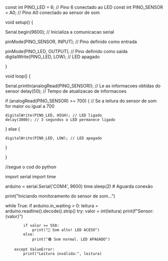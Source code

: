 

const int PINO_LED = 6; // Pino 6 conectado ao LED
const int PINO_SENSOR = A0; // Pino A0 conectado ao sensor de som

void setup() {
  
  Serial.begin(9600); // Inicializa a comunicacao serial
  
  pinMode(PINO_SENSOR, INPUT); // Pino definido como entrada

  pinMode(PINO_LED, OUTPUT); // Pino definido como saida
  digitalWrite(PINO_LED, LOW); // LED apagado

}

void loop() {

  Serial.println(analogRead(PINO_SENSOR)); // Le as informacoes obtidas do sensor
  delay(50); // Tempo de atualizacao de informacoes

  if (analogRead(PINO_SENSOR) >= 700) { // Se a leitura do sensor de som for maior ou igual a 700

    digitalWrite(PINO_LED, HIGH); // LED ligado
    delay(3000); // 3 segundos o LED permanece ligado

  } else {
  
    digitalWrite(PINO_LED, LOW); // LED apagado
  
  }
  
}

//segue o cod do python



import serial
import time


arduino = serial.Serial('COM4', 9600)
time.sleep(2)  # Aguarda conexão

print("Iniciando monitoramento do sensor de som...")

while True:
    if arduino.in_waiting > 0:
        leitura = arduino.readline().decode().strip()
        try:
            valor = int(leitura)
            print(f"Sensor: {valor}")

            if valor >= 550:
                print("🔴 Som alto! LED ACESO")
            else:
                print("🟢 Som normal. LED APAGADO")

        except ValueError:
            print("Leitura inválida:", leitura)

